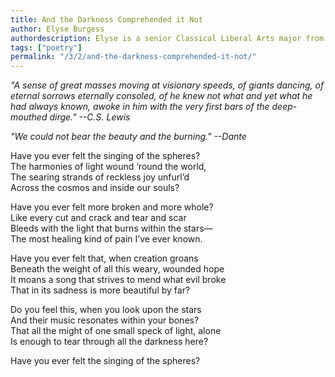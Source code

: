 ```yaml
---
title: And the Darkness Comprehended it Not
author: Elyse Burgess
authordescription: Elyse is a senior Classical Liberal Arts major from North Carolina.
tags: ["poetry"]
permalink: "/3/2/and-the-darkness-comprehended-it-not/"
---
```

*"A sense of great masses moving at visionary speeds, of giants dancing,
of eternal sorrows eternally consoled, of he knew not what and yet what
he had always known, awoke in him with the very first bars of the
deep-mouthed dirge." --C.S. Lewis*

*"We could not bear the beauty and the burning." --Dante*

Have you ever felt the singing of the spheres?<br>
The harmonies of light wound ‘round the world,<br>
The searing strands of reckless joy unfurl’d<br>
Across the cosmos and inside our souls?

Have you ever felt more broken and more whole?<br>
Like every cut and crack and tear and scar<br>
Bleeds with the light that burns within the stars—<br>
The most healing kind of pain I’ve ever known.

Have you ever felt that, when creation groans<br>
Beneath the weight of all this weary, wounded hope<br>
It moans a song that strives to mend what evil broke<br>
That in its sadness is more beautiful by far?

Do you feel this, when you look upon the stars<br>
And their music resonates within your bones?<br>
That all the might of one small speck of light, alone<br>
Is enough to tear through all the darkness here?

Have you ever felt the singing of the spheres?